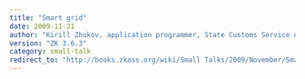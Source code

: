 ```yaml
---
title: "Smart grid"
date: 2009-11-21
author: "Kirill Zhukov, application programmer, State Customs Service of Ukraine"
version: "ZK 3.6.3"
category: small-talk
redirect_to: "http://books.zkoss.org/wiki/Small Talks/2009/November/Smart grid"
---
```


